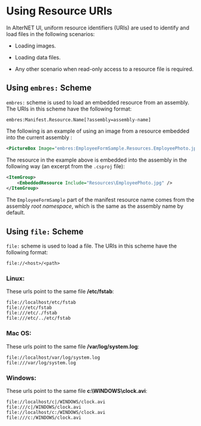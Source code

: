 # Using Resource URIs

In AlterNET UI, uniform resource identifiers (URIs) are used to identify and load files in the following scenarios:

- Loading images.

- Loading data files.

- Any other scenario when read-only access to a resource file is required.

## Using `embres:` Scheme

`embres:` scheme is used to load an embedded resource from an assembly. The URIs in this scheme have the following format:

```text
embres:Manifest.Resource.Name[?assembly=assembly-name]
```

The following is an example of using an image from a resource embedded into the current assembly :

```xml
<PictureBox Image="embres:EmployeeFormSample.Resources.EmployeePhoto.jpg" />
```

The resource in the example above is embedded into the assembly in the following way (an excerpt from the `.csproj` file):

```xml
<ItemGroup>
    <EmbeddedResource Include="Resources\EmployeePhoto.jpg" />
</ItemGroup>
```

The `EmployeeFormSample` part of the manifest resource name comes from the assembly *root namespace*, which is the same
as the assembly name by default.

## Using `file:` Scheme

`file:` scheme is used to load a file. The URIs in this scheme have the following format:

```text
file://<host>/<path>
```

### Linux:

These urls point to the same file <b>/etc/fstab</b>:

```text
file://localhost/etc/fstab
file:///etc/fstab
file:///etc/./fstab
file:///etc/../etc/fstab
```

### Mac OS:
These urls point to the same file <b>/var/log/system.log</b>:

```text
file://localhost/var/log/system.log
file:///var/log/system.log
```

### Windows:

These urls point to the same file <b>c:\WINDOWS\clock.avi</b>:

```text
file://localhost/c|/WINDOWS/clock.avi
file:///c|/WINDOWS/clock.avi
file://localhost/c:/WINDOWS/clock.avi
file:///c:/WINDOWS/clock.avi
```